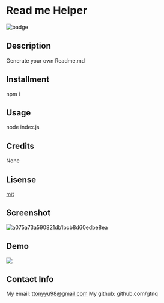 
  # Read me Helper
  
  ![badge](https://img.shields.io/badge/license-mit-blue)

    

  ## Description

  Generate your own Readme.md

  ## Installment

  npm i 

  ## Usage

  node index.js

  ## Credits

  None

  ## Lisense

  [mit](https://choosealicense.com/licenses/mit)

  ## Screenshot

  ![a075a73a590821db1bcb8d60edbe8ea](https://user-images.githubusercontent.com/78008918/231108070-07aa8a50-935f-4e62-bb5c-fdb4fa9b8d86.png)
  
  ## Demo
  
  ![]([utils/screen-capture.webm](https://github.com/gtnq/ReadMeHelper/blob/main/utils/screen-capture.gif))
  
  ## Contact Info
  My email: ttonyyu98@gmail.com
  My github: github.com/gtnq
